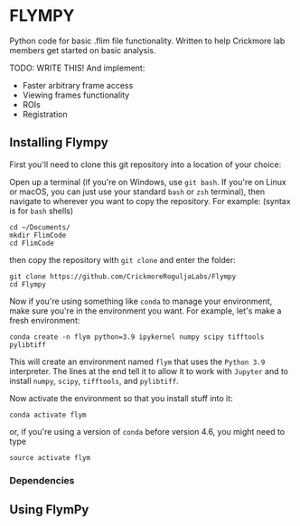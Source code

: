 # FLYMPY

Python code for basic .flim file functionality. Written to help Crickmore
lab members get started on basic analysis.

TODO: WRITE THIS! And implement:

-   Faster arbitrary frame access
-   Viewing frames functionality
-   ROIs
-   Registration

## Installing Flympy

First you'll need to clone this git repository into a location of your choice:

Open up a terminal (if you're on Windows, use `git bash`. If you're on
Linux or macOS, you can just use your standard `bash` or `zsh` terminal),
then navigate to wherever you want to copy the repository. For example:
(syntax is for `bash` shells)
```
cd ~/Documents/
mkdir FlimCode
cd FlimCode
```

then copy the repository with `git clone` and enter the folder:

```
git clone https://github.com/CrickmoreRoguljaLabs/Flympy
cd Flympy
```

Now if you're using something like `conda` to manage your environment,
make sure you're in the environment you want. For example, let's make a fresh environment:

```
conda create -n flym python=3.9 ipykernel numpy scipy tifftools pylibtiff
```

This will create an environment named `flym` that uses the `Python 3.9` interpreter.
The lines at the end tell it to allow it to work with `Jupyter` and to
install `numpy`, `scipy`, `tifftools`, and `pylibtiff`.

Now activate the environment so that you install stuff into it:

```
conda activate flym
```
or, if you're using a version of `conda` before version 4.6, you might need
to type

```
source activate flym
```

### Dependencies 

## Using FlymPy

